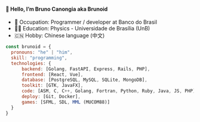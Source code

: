 #### :octopus: Hello, I’m Bruno Canongia aka Brunoid
* :floppy_disk: Occupation: Programmer / developer at Banco do Brasil
* :man_student: Education: Physics - Universidade de Brasília (UnB)
* :cn: Hobby: Chinese language (中文)
```javascript
const brunoid = {
  pronouns: "he" | "him",
  skill: "programming",
  technologies: {
      backend: [Golang, FastAPI, Express, Rails, PHP],
      frontend: [React, Vue],
      database: [PostgreSQL, MySQL, SQLite, MongoDB],
      toolkit: [GTK, JavaFX],
      code: [ASM, C, C++, Golang, Fortran, Python, Ruby, Java, JS, PHP],
      deploy: [Git, Docker],
      games: [SFML, SDL, MML (MUCOM88)]
  }
}
```
